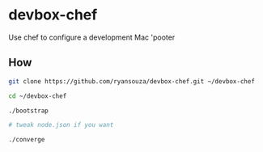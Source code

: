 # devbox-chef

Use chef to configure a development Mac 'pooter

## How

```bash
git clone https://github.com/ryansouza/devbox-chef.git ~/devbox-chef

cd ~/devbox-chef

./bootstrap

# tweak node.json if you want

./converge
```
